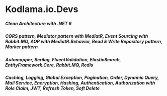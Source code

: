 # Kodlama.io.Devs
<h5>Clean Architecture with .NET 6</h5>
<h5>CQRS pattern, Mediator pattern with MediatR, Event Sourcing with Rabbit.MQ, AOP with MediatR.Behavior, Read & Write Repository pattern, Marker pattern</h5>
<h5>Automapper, Serilog, FluentValidation, ElasticSearch, EntityFramework.Core, Rabbit.MQ, Redis</h5>
<h5>Caching, Logging, Global Exception, Pagination, Order, Dynamic Query, Mail Service, Encryption, Hashing, Authentication, Authorization with Role Claim, JWT, Refresh Token, Soft Delete</h5>

